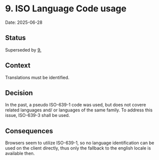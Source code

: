 # 9. ISO Language Code usage

Date: 2025-06-28

## Status

Superseded by [9.](0009-iso-language-code-usage.md)

## Context

Translations must be identified.

## Decision

In the past, a pseudo ISO-639-1 code was used, but does not covere related languages and/ or languages of the same family.
To address this issue, ISO-639-3 shall be used.

## Consequences

Browsers seem to utilize ISO-639-1, so no language identification can be used on the client directly, thus only the fallback to the english locale
is available then.
